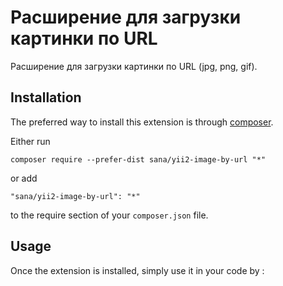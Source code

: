 Расширение для загрузки картинки по URL
=======================================
Расширение для загрузки картинки по URL (jpg, png, gif). 

Installation
------------

The preferred way to install this extension is through [composer](http://getcomposer.org/download/).

Either run

```
composer require --prefer-dist sana/yii2-image-by-url "*"
```

or add

```
"sana/yii2-image-by-url": "*"
```

to the require section of your `composer.json` file.


Usage
-----

Once the extension is installed, simply use it in your code by  :
